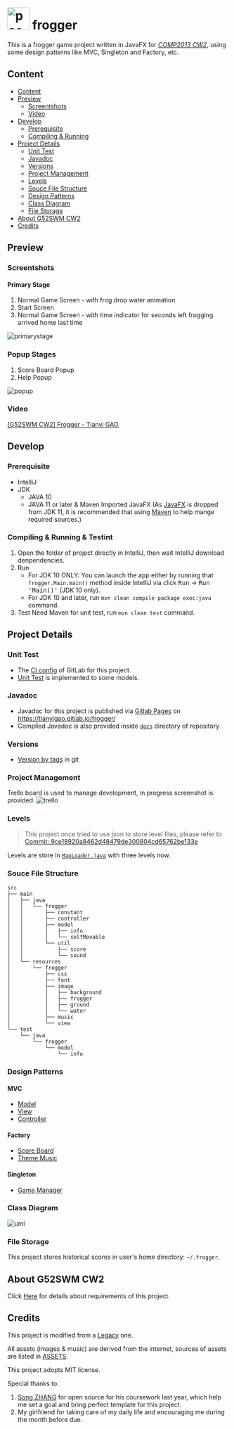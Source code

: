 # <img src="https://i.imgur.com/R0v19Pw.png" alt="pacman logo" width="50"/> frogger

This is a frogger game project written in JavaFX for *[COMP2013 CW2](https://projects.cs.nott.ac.uk/scytg1/frogger/wikis/swm1920)*, using some design patterns like MVC, Singleton and Factory, etc.

## Content

* [Content](#content)
* [Preview](#preview)
    + [Screentshots](#screentshots)
    + [Video](#video)
* [Develop](#develop)
    + [Prerequisite](#prerequisite)
    + [Compiling & Running](#compiling-&-running)
* [Project Details](#project-details)
    + [Unit Test](#unit-test)
    + [Javadoc](#javadoc)
    + [Versions](#versions)
    + [Project Management](#project-management)
    + [Levels](#levels)
    + [Souce File Structure](#souce-file-structure)
    + [Design Patterns](#design-patterns)
    + [Class Diagram](#class-diagram)
    + [File Storage](#file-storage)
* [About G52SWM CW2](#about-g52swm-cw2)
* [Credits](#credits)

## Preview

### Screentshots

#### Primary Stage

1. Normal Game Screen - with frog drop water animation
2. Start Screen
3. Normal Game Screen - with time indicator for seconds left frogging arrived home last time

![primarystage](https://i.imgur.com/UDcaXGH.png)

### Popup Stages

1. Score Board Popup
2. Help Popup

![popup](https://i.imgur.com/g1aEJyK.png)

### Video

[[G52SWM CW2] Frogger - Tianyi GAO](https://youtu.be/Zm0Fr1qR_Vs)

## Develop

### Prerequisite

* IntelliJ
* JDK
    * JAVA 10
    * JAVA 11 or later & Maven Imported JavaFX
    (As [JavaFX](https://openjfx.io/index.html) is dropped from JDK 11, it is recommended that using [Maven](https://maven.apache.org/) to help mange required sources.)

### Compiling & Running & Testint

1. Open the folder of project directly in IntelliJ, then wait IntelliJ download denpendencies.
2. Run
    - For JDK 10 ONLY: You can launch the app either by running that `frogger.Main.main()` method inside IntelliJ via click <kbd>Run</kbd>  -> <kbd>Run 'Main()'</kbd> (JDK 10 only). 
    - For JDK 10 and later, run `mvn clean compile package exec:java` command.
3. Test
    Need Maven for unit test, run `mvn clean test` command.

## Project Details

### Unit Test

- The [CI config](https://projects.cs.nott.ac.uk/scytg1/G52SWM_CW2_scytg1/blob/master/.gitlab-ci.yml) of GitLab for this project.
- [Unit Test](https://projects.cs.nott.ac.uk/scytg1/G52SWM_CW2_scytg1/tree/dev/src/test/java/frogger/model/info) is implemented to some models.

### Javadoc

- Javadoc for this project is published via [Gitlab Pages](https://docs.gitlab.com/ee/user/project/pages/) on https://tianyigao.gitlab.io/frogger/
- Complied Javadoc is also provided inside [`docs`](docs) directory of repository

### Versions

- [Version by tags](https://projects.cs.nott.ac.uk/scytg1/G52SWM_CW2_scytg1/-/tags) in git

### Project Management
Trello board is used to manage development, in progress screenshot is provided.
![trello](https://i.imgur.com/GwF9HS9.png)

### Levels

> This project once tried to use json to store level files, please refer to [Commit: 9ce18920a8462d48479de300804cd65762be133e](https://projects.cs.nott.ac.uk/scytg1/G52SWM_CW2_scytg1/commit/9ce18920a8462d48479de300804cd65762be133e)

Levels are store in [`MapLoader.java`](https://projects.cs.nott.ac.uk/scytg1/G52SWM_CW2_scytg1/blob/master/src/main/java/frogger/util/MapLoader.java) with three levels now.

### Souce File Structure

```
src
├── main
│   ├── java
│   │   └── frogger
│   │       ├── constant
│   │       ├── controller
│   │       ├── model
│   │       │   ├── info
│   │       │   └── selfMovable
│   │       └── util
│   │           ├── score
│   │           └── sound
│   └── resources
│       └── frogger
│           ├── css
│           ├── font
│           ├── image
│           │   ├── background
│           │   ├── frogger
│           │   ├── ground
│           │   └── water
│           ├── music
│           └── view
└── test
    └── java
        └── frogger
            └── model
                └── info
```

### Design Patterns

#### MVC

- [Model](https://projects.cs.nott.ac.uk/scytg1/G52SWM_CW2_scytg1/tree/master/src/main/java/frogger/model)
- [View](https://projects.cs.nott.ac.uk/scytg1/G52SWM_CW2_scytg1/tree/master/src/main/resources/frogger/view)
- [Controller](https://projects.cs.nott.ac.uk/scytg1/G52SWM_CW2_scytg1/tree/master/src/main/java/frogger/controller)

#### Factory

- [Score Board](https://projects.cs.nott.ac.uk/scytg1/G52SWM_CW2_scytg1/blob/master/src/main/java/frogger/controller/ScoreBoardController.java)
- [Theme Music](https://projects.cs.nott.ac.uk/scytg1/G52SWM_CW2_scytg1/blob/master/src/main/java/frogger/util/sound/ThemePlayer.java)

#### Singleton

- [Game Manager](https://projects.cs.nott.ac.uk/scytg1/G52SWM_CW2_scytg1/blob/master/src/main/java/frogger/util/GameManager.java)

### Class Diagram

![uml](https://i.imgur.com/dhkpqd3.jpg)

### File Storage

This project stores historical scores in user's home directory: `~/.frogger`.

## About G52SWM CW2

Click [Here](https://projects.cs.nott.ac.uk/scytg1/frogger/wikis/swm1920) for details about requirements of this project.

## Credits

This project is modified from a [Legacy](https://github.com/hirish99/Frogger-Arcade-Game) one.

All assets (images & music) are derived from the internet, sources of assets are listed in [ASSETS](ASSETS.md).

This project adopts MIT license.

Special thanks to:
1. [Song ZHANG](https://projects.cs.nott.ac.uk/psysz4) for open source for his coursework last year, which help me set a goal and bring perfect template for this project.
2. My girlfriend for taking care of my daily life and encouraging me during the month before due.

